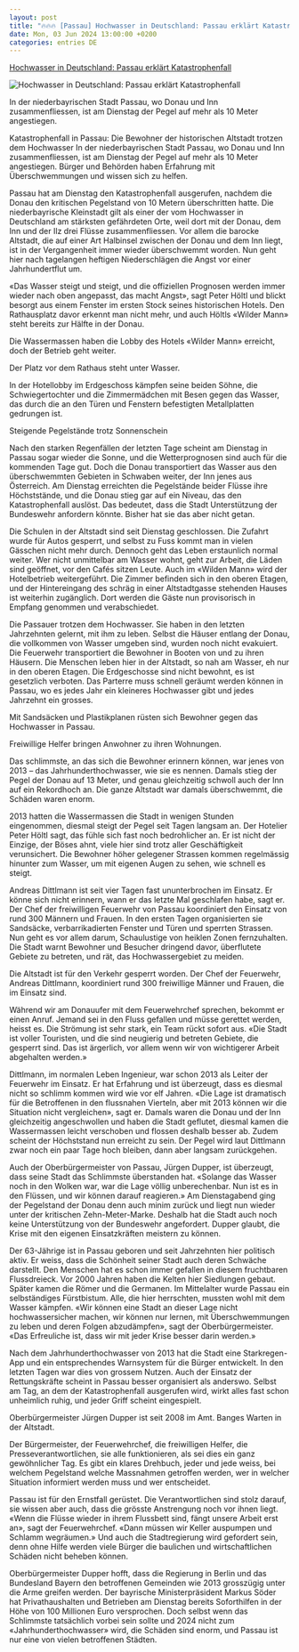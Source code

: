 ```yaml
---
layout: post
title: "🔥🔥🔥 [Passau] Hochwasser in Deutschland: Passau erklärt Katastrophenfall"
date: Mon, 03 Jun 2024 13:00:00 +0200
categories: entries DE
---
```

[Hochwasser in Deutschland: Passau erklärt Katastrophenfall](https://www.nzz.ch/panorama/augenschein-passau-ld.1833548)

![Hochwasser in Deutschland: Passau erklärt Katastrophenfall](https://img.nzz.ch/2024/06/04/dbaa6e03-bb62-4c1c-a112-dfa52b5fe2c7.jpeg?crop=2293,1290,x488,y207&quality=75&auto=webp?width=1200&height=675&fit=bound&quality=75&auto=webp&wmark=nzz)

In der niederbayrischen Stadt Passau, wo Donau und Inn zusammenfliessen, ist am Dienstag der Pegel auf mehr als 10 Meter angestiegen.

Katastrophenfall in Passau: Die Bewohner der historischen Altstadt trotzen dem Hochwasser In der niederbayrischen Stadt Passau, wo Donau und Inn zusammenfliessen, ist am Dienstag der Pegel auf mehr als 10 Meter angestiegen. Bürger und Behörden haben Erfahrung mit Überschwemmungen und wissen sich zu helfen.

Passau hat am Dienstag den Katastrophenfall ausgerufen, nachdem die Donau den kritischen Pegelstand von 10 Metern überschritten hatte. Die niederbayrische Kleinstadt gilt als einer der vom Hochwasser in Deutschland am stärksten gefährdeten Orte, weil dort mit der Donau, dem Inn und der Ilz drei Flüsse zusammenfliessen. Vor allem die barocke Altstadt, die auf einer Art Halbinsel zwischen der Donau und dem Inn liegt, ist in der Vergangenheit immer wieder überschwemmt worden. Nun geht hier nach tagelangen heftigen Niederschlägen die Angst vor einer Jahrhundertflut um.

«Das Wasser steigt und steigt, und die offiziellen Prognosen werden immer wieder nach oben angepasst, das macht Angst», sagt Peter Höltl und blickt besorgt aus einem Fenster im ersten Stock seines historischen Hotels. Den Rathausplatz davor erkennt man nicht mehr, und auch Höltls «Wilder Mann» steht bereits zur Hälfte in der Donau.

Die Wassermassen haben die Lobby des Hotels «Wilder Mann» erreicht, doch der Betrieb geht weiter.

Der Platz vor dem Rathaus steht unter Wasser.

In der Hotellobby im Erdgeschoss kämpfen seine beiden Söhne, die Schwiegertochter und die Zimmermädchen mit Besen gegen das Wasser, das durch die an den Türen und Fenstern befestigten Metallplatten gedrungen ist.

Steigende Pegelstände trotz Sonnenschein

Nach den starken Regenfällen der letzten Tage scheint am Dienstag in Passau sogar wieder die Sonne, und die Wetterprognosen sind auch für die kommenden Tage gut. Doch die Donau transportiert das Wasser aus den überschwemmten Gebieten in Schwaben weiter, der Inn jenes aus Österreich. Am Dienstag erreichten die Pegelstände beider Flüsse ihre Höchststände, und die Donau stieg gar auf ein Niveau, das den Katastrophenfall auslöst. Das bedeutet, dass die Stadt Unterstützung der Bundeswehr anfordern könnte. Bisher hat sie das aber nicht getan.

Die Schulen in der Altstadt sind seit Dienstag geschlossen. Die Zufahrt wurde für Autos gesperrt, und selbst zu Fuss kommt man in vielen Gässchen nicht mehr durch. Dennoch geht das Leben erstaunlich normal weiter. Wer nicht unmittelbar am Wasser wohnt, geht zur Arbeit, die Läden sind geöffnet, vor den Cafés sitzen Leute. Auch im «Wilden Mann» wird der Hotelbetrieb weitergeführt. Die Zimmer befinden sich in den oberen Etagen, und der Hintereingang des schräg in einer Altstadtgasse stehenden Hauses ist weiterhin zugänglich. Dort werden die Gäste nun provisorisch in Empfang genommen und verabschiedet.

Die Passauer trotzen dem Hochwasser. Sie haben in den letzten Jahrzehnten gelernt, mit ihm zu leben. Selbst die Häuser entlang der Donau, die vollkommen von Wasser umgeben sind, wurden noch nicht evakuiert. Die Feuerwehr transportiert die Bewohner in Booten von und zu ihren Häusern. Die Menschen leben hier in der Altstadt, so nah am Wasser, eh nur in den oberen Etagen. Die Erdgeschosse sind nicht bewohnt, es ist gesetzlich verboten. Das Parterre muss schnell geräumt werden können in Passau, wo es jedes Jahr ein kleineres Hochwasser gibt und jedes Jahrzehnt ein grosses.

Mit Sandsäcken und Plastikplanen rüsten sich Bewohner gegen das Hochwasser in Passau.

Freiwillige Helfer bringen Anwohner zu ihren Wohnungen.

Das schlimmste, an das sich die Bewohner erinnern können, war jenes von 2013 – das Jahrhunderthochwasser, wie sie es nennen. Damals stieg der Pegel der Donau auf 13 Meter, und genau gleichzeitig schwoll auch der Inn auf ein Rekordhoch an. Die ganze Altstadt war damals überschwemmt, die Schäden waren enorm.

2013 hatten die Wassermassen die Stadt in wenigen Stunden eingenommen, diesmal steigt der Pegel seit Tagen langsam an. Der Hotelier Peter Höltl sagt, das fühle sich fast noch bedrohlicher an. Er ist nicht der Einzige, der Böses ahnt, viele hier sind trotz aller Geschäftigkeit verunsichert. Die Bewohner höher gelegener Strassen kommen regelmässig hinunter zum Wasser, um mit eigenen Augen zu sehen, wie schnell es steigt.

Andreas Dittlmann ist seit vier Tagen fast ununterbrochen im Einsatz. Er könne sich nicht erinnern, wann er das letzte Mal geschlafen habe, sagt er. Der Chef der freiwilligen Feuerwehr von Passau koordiniert den Einsatz von rund 300 Männern und Frauen. In den ersten Tagen organisierten sie Sandsäcke, verbarrikadierten Fenster und Türen und sperrten Strassen. Nun geht es vor allem darum, Schaulustige von heiklen Zonen fernzuhalten. Die Stadt warnt Bewohner und Besucher dringend davor, überflutete Gebiete zu betreten, und rät, das Hochwassergebiet zu meiden.

Die Altstadt ist für den Verkehr gesperrt worden. Der Chef der Feuerwehr, Andreas Dittlmann, koordiniert rund 300 freiwillige Männer und Frauen, die im Einsatz sind.

Während wir am Donauufer mit dem Feuerwehrchef sprechen, bekommt er einen Anruf. Jemand sei in den Fluss gefallen und müsse gerettet werden, heisst es. Die Strömung ist sehr stark, ein Team rückt sofort aus. «Die Stadt ist voller Touristen, und die sind neugierig und betreten Gebiete, die gesperrt sind. Das ist ärgerlich, vor allem wenn wir von wichtigerer Arbeit abgehalten werden.»

Dittlmann, im normalen Leben Ingenieur, war schon 2013 als Leiter der Feuerwehr im Einsatz. Er hat Erfahrung und ist überzeugt, dass es diesmal nicht so schlimm kommen wird wie vor elf Jahren. «Die Lage ist dramatisch für die Betroffenen in den flussnahen Vierteln, aber mit 2013 können wir die Situation nicht vergleichen», sagt er. Damals waren die Donau und der Inn gleichzeitig angeschwollen und haben die Stadt geflutet, diesmal kamen die Wassermassen leicht verschoben und flossen deshalb besser ab. Zudem scheint der Höchststand nun erreicht zu sein. Der Pegel wird laut Dittlmann zwar noch ein paar Tage hoch bleiben, dann aber langsam zurückgehen.

Auch der Oberbürgermeister von Passau, Jürgen Dupper, ist überzeugt, dass seine Stadt das Schlimmste überstanden hat. «Solange das Wasser noch in den Wolken war, war die Lage völlig unberechenbar. Nun ist es in den Flüssen, und wir können darauf reagieren.» Am Dienstagabend ging der Pegelstand der Donau denn auch minim zurück und liegt nun wieder unter der kritischen Zehn-Meter-Marke. Deshalb hat die Stadt auch noch keine Unterstützung von der Bundeswehr angefordert. Dupper glaubt, die Krise mit den eigenen Einsatzkräften meistern zu können.

Der 63-Jährige ist in Passau geboren und seit Jahrzehnten hier politisch aktiv. Er weiss, dass die Schönheit seiner Stadt auch deren Schwäche darstellt. Den Menschen hat es schon immer gefallen in diesem fruchtbaren Flussdreieck. Vor 2000 Jahren haben die Kelten hier Siedlungen gebaut. Später kamen die Römer und die Germanen. Im Mittelalter wurde Passau ein selbständiges Fürstbistum. Alle, die hier herrschten, mussten wohl mit dem Wasser kämpfen. «Wir können eine Stadt an dieser Lage nicht hochwassersicher machen, wir können nur lernen, mit Überschwemmungen zu leben und deren Folgen abzudämpfen», sagt der Oberbürgermeister. «Das Erfreuliche ist, dass wir mit jeder Krise besser darin werden.»

Nach dem Jahrhunderthochwasser von 2013 hat die Stadt eine Starkregen-App und ein entsprechendes Warnsystem für die Bürger entwickelt. In den letzten Tagen war dies von grossem Nutzen. Auch der Einsatz der Rettungskräfte scheint in Passau besser organisiert als anderswo. Selbst am Tag, an dem der Katastrophenfall ausgerufen wird, wirkt alles fast schon unheimlich ruhig, und jeder Griff scheint eingespielt.

Oberbürgermeister Jürgen Dupper ist seit 2008 im Amt. Banges Warten in der Altstadt.

Der Bürgermeister, der Feuerwehrchef, die freiwilligen Helfer, die Presseverantwortlichen, sie alle funktionieren, als sei dies ein ganz gewöhnlicher Tag. Es gibt ein klares Drehbuch, jeder und jede weiss, bei welchem Pegelstand welche Massnahmen getroffen werden, wer in welcher Situation informiert werden muss und wer entscheidet.

Passau ist für den Ernstfall gerüstet. Die Verantwortlichen sind stolz darauf, sie wissen aber auch, dass die grösste Anstrengung noch vor ihnen liegt. «Wenn die Flüsse wieder in ihrem Flussbett sind, fängt unsere Arbeit erst an», sagt der Feuerwehrchef. «Dann müssen wir Keller auspumpen und Schlamm wegräumen.» Und auch die Stadtregierung wird gefordert sein, denn ohne Hilfe werden viele Bürger die baulichen und wirtschaftlichen Schäden nicht beheben können.

Oberbürgermeister Dupper hofft, dass die Regierung in Berlin und das Bundesland Bayern den betroffenen Gemeinden wie 2013 grosszügig unter die Arme greifen werden. Der bayrische Ministerpräsident Markus Söder hat Privathaushalten und Betrieben am Dienstag bereits Soforthilfen in der Höhe von 100 Millionen Euro versprochen. Doch selbst wenn das Schlimmste tatsächlich vorbei sein sollte und 2024 nicht zum «Jahrhunderthochwasser» wird, die Schäden sind enorm, und Passau ist nur eine von vielen betroffenen Städten.


